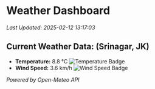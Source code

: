 
# Weather Dashboard

_Last Updated: 2025-02-12 13:17:03_

## Current Weather Data: (Srinagar, JK)
- **Temperature:** 8.8 °C ![Temperature Badge](https://img.shields.io/badge/Temperature-Low%20Temp-blue)
- **Wind Speed:** 3.6 km/h ![Wind Speed Badge](https://img.shields.io/badge/Wind%20Speed-Light%20Wind-blue)

*Powered by Open-Meteo API*
